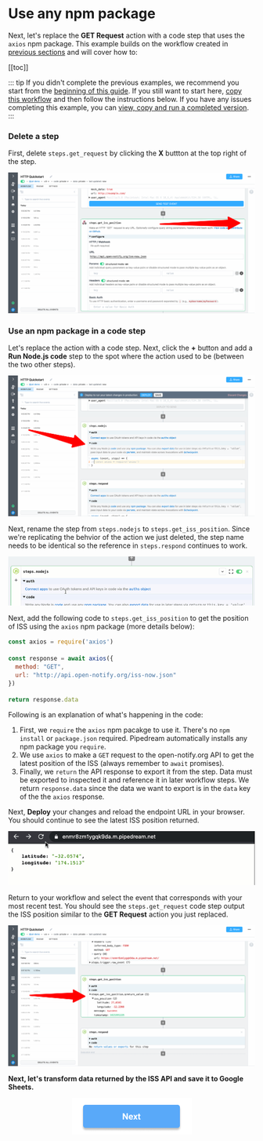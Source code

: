 # Use any npm package

Next, let's replace the **GET Request** action with a code step that uses the `axios` npm package. This example builds on the workflow created in [previous sections](/quickstart/hello-world/) and will cover how to:

[[toc]]

::: tip
If you didn't complete the previous examples, we recommend you start from the [beginning of this guide](/quickstart/). If you still want to start here, [copy this workflow](https://pipedream.com/@gettingstarted/quickstart-make-outbound-http-requests-p_6lCQOLo) and then follow the instructions below. If you have any issues completing this example, you can [view, copy and run a completed version](https://pipedream.com/@gettingstarted/quickstart-use-any-npm-package-p_pWCg5BP).
:::

### Delete a step

First, delete `steps.get_request` by clicking the **X** buttton at the top right of the step.

![image-20210525175501367](./images/image-20210525175501367.png)

### Use an npm package in a code step

Let's replace the action with a code step. Next, click the **+** button and add a **Run Node.js code** step to the spot where the action used to be (between the two other steps).

![image-20210525175626293](./images/image-20210525175626293.png)

Next, rename the step from `steps.nodejs` to `steps.get_iss_position`. Since we're replicating the behvior of the action we just deleted, the step name needs to be identical so the reference in `steps.respond` continues to work.

![rename-nodejs](./images/rename-nodejs.gif)

Next, add the following code to `steps.get_iss_position` to get the position of ISS using the `axios` npm package (more details below): 

```javascript
const axios = require('axios')

const response = await axios({
  method: "GET",
  url: "http://api.open-notify.org/iss-now.json"
})

return response.data
```

Following is an explanation of what's happening in the code:

1. First, we `require` the `axios` npm pacakge to use it. There's no `npm install` or `package.json` required. Pipedream automatically installs any npm package you `require`.
2. We use `axios` to make a `GET` request to the open-notify.org API to get the latest position of the ISS (always remember to `await` promises).
3. Finally, we `return` the API response to export it from the step. Data must be exported to inspected it and reference it in later workflow steps. We return `response.data` since the data we want to export is in the `data` key of the the `axios` response.

<!--
```javascript
const axios = require('axios')
```

Next, use `axios` to make a `GET` request to the open-notify.org API to get the latest position of the ISS (always remember to `await` promises):

```javascript
const response = await axios({
  method: "GET",
  url: "http://api.open-notify.org/iss-now.json"
})
```

Next, `return` the API response to export it from the step. You must export data to inspected it and reference it in later workflow steps. The data we want to export is in the `data` key of the the `axios` response:

```javascript
return response.data
```
-->



Next, **Deploy** your changes and reload the endpoint URL in your browser. You should continue to see the latest ISS position returned. 

![reload-iss-position](./images/reload-iss-position.gif)

Return to your workflow and select the event that corresponds with your most recent test. You should see the `steps.get_request` code step output the ISS position similar to the **GET Request** action you just replaced.

![image-20210525181057299](./images/image-20210525181057299.png)

**Next, let's transform data returned by the ISS API and save it to Google Sheets.** 

<p style="text-align:center;">
<a href="/quickstart/add-data-to-google-sheets/"><img src="../next.png"></a>
</p>